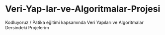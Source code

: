 # Veri-Yap-lar-ve-Algoritmalar-Projesi
Kodluyoruz / Patika eğitimi kapsamında Veri Yapıları ve Algoritmalar Dersindeki Projelerim
